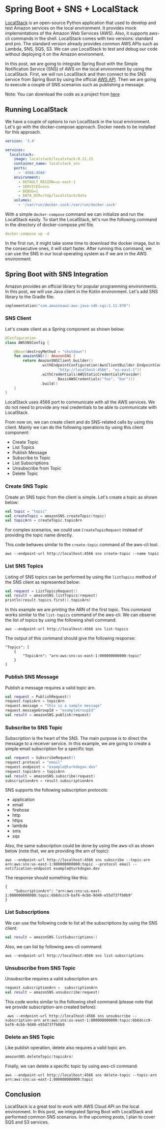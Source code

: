 # Spring Boot + SNS + LocalStack

[LocalStack](https://github.com/localstack/localstack) is an open-source Python application that used to develop and test Amazon services on the local environment. It provides mock implementations of the Amazon Web Services (AWS). Also, it supports aws-cli commands in the shell. LocalStack comes with two versions: standard and pro. The standard version already provides common AWS APIs such as Lambda, SNS, SQS, S3. We can use LocalStack to test and debug our code without deploying it on the Amazon environment.

In this post, we are going to integrate Spring Boot with the Simple Notification Service (SNS) of AWS on the local environment by using the LocalStack. First, we will run LocalStack and then connect to the SNS service from Spring Boot by using the official [AWS API](https://aws.amazon.com/sdk-for-java/). Then we are going to execute a couple of SNS scenarios such as publishing a message.

Note: You can download the code as a project from [here](https://github.com/turkdogan/spring-boot-guide/tree/main/spring-boot-sns-localstack)

## Running LocalStack

We have a couple of options to run LocalStack in the local environment. Let's go with the docker-compose approach. Docker needs to be installed for this approach.

```yaml
version: '3.4'

services:
  localstack:
    image: localstack/localstack:0.12.15
    container_name: localstack_sns
    ports:
      - '4566:4566'
    environment:
      - DEFAULT_REGION=us-east-1
      - SERVICES=sns
      - DEBUG=1
      - DATA_DIR=/tmp/localstack/data
    volumes:
      - '/var/run/docker.sock:/var/run/docker.sock'
```

With a simple ```docker-compose``` command we can initialize and run the LocalStack easily. To start the LocalStack, let's run the following command in the directory of docker-compose.yml file.

```yaml
docker-compose up -d
```

In the first run, it might take some time to download the docker image, but in the consecutive ones, it will start faster. After running this command, we can use the SNS in our local operating system as if we are in the AWS environment.

## Spring Boot with SNS Integration

Amazon provides an official library for popular programming environments. In this post, we will use Java client in the Kotlin environment. Let's add SNS library to the Gradle file:

```kotlin
implementation("com.amazonaws:aws-java-sdk-sqs:1.11.970")
```

### SNS Client

Let's create client as a Spring component as shown below:

```kotlin
@Configuration
class AWSSNSConfig {

    @Bean(destroyMethod = "shutdown")
    fun amazonSNS(): AmazonSNS {
        return AmazonSNSClient.builder()
                .withEndpointConfiguration(AwsClientBuilder.EndpointConfiguration(
                        "http://localhost:4566", "us-east-1"))
                .withCredentials(AWSStaticCredentialsProvider(
                        BasicAWSCredentials("foo", "bar")))
                .build()
    }
}
```

LocalStack uses 4566 port to communicate with all the AWS services. We do not need to provide any real credentials to be able to communicate with LocalStack.

From now on, we can create client and do SNS-related calls by using this client. Mainly we can do the following operations by using this client component:
- Create Topic
- List Topics
- Publish Message
- Subscribe to Topic
- List Subscriptions
- Unsubscribe from Topic
- Delete Topic

### Create SNS Topic
Create an SNS topic from the client is simple. Let's create a topic as shown below:

```kotlin
val topic = "topic"
val createTopic = amazonSNS.createTopic(topic)
val topicArn = createTopic.topicArn
```

For complex scenarios, we could use ```CreateTopicRequest``` instead of providing the topic name directly. 

This code behaves similar to the ```create-topic``` command of the aws-cli tool.

```shell
aws --endpoint-url http://localhost:4566 sns create-topic --name topic
```

### List SNS Topics
Listing of SNS topics can be performed by using the ```listTopics``` method of the SNS client as represented below:

```kotlin
val request = ListTopicsRequest()
val result = amazonSNS.listTopics(request)
println(result.topics.first().topicArn)
```

In this example we are printing the ARN of the first topic. This command works similar to the ```list-topics``` command of the aws-cli. We can observe the list of topics by using the following shell command:

```shell
aws --endpoint-url http://localhost:4566 sns list-topics
```

The output of this command should give the following response:

```shell
"Topics": [
    {
        "TopicArn": "arn:aws:sns:us-east-1:000000000000:topic"
    }
]
```

### Publish SNS Message

Publish a message requires a valid topic arn.

```kotlin
val request = PublishRequest()
request.topicArn = topicArn
request.message = "this is a sample message"
request.messageGroupId = "exampleGroupId"
val result = amazonSNS.publish(request)
```

### Subscribe to SNS Topic

Subscription is the heart of the SNS. The main purpose is to direct the message to a receiver service. In this example, we are going to create a simple email subscription for a specific topi.

```kotlin
val request = SubscribeRequest()
request.protocol = "email"
request.endpoint = "example@turkdogan.dev"
request.topicArn = topicArn
val result = amazonSNS.subscribe(request)
subscriptionArn = result.subscriptionArn
```
SNS supports the following subscription protocols:
- application
- email
- firehose
- http
- https
- lambda
- sms
- sqs

Also, the same subscription could be done by using the aws-cli as shown below (note that, we are providing the arn of topic):
```shell
aws --endpoint-url http://localhost:4566 sns subscribe --topic-arn arn:aws:sns:us-east-1:000000000000:topic --protocol email --notification-endpoint example@turkdogan.dev
```

The response should something like this:
```shell
{
    "SubscriptionArn": "arn:aws:sns:us-east-1:000000000000:topic:6b6dccc9-baf6-4cbb-9d40-e55d737fb0b9"
}
```

### List Subscriptions
We can use the following code to list all the subscriptions by using the SNS client:

```kotlin
val result = amazonSNS.listSubscriptions()
```

Also, we can list by following aws-cli command:

```shell
aws --endpoint-url http://localhost:4566 sns list-subscriptions
```

### Unsubscribe from SNS Topic
Unsubscribe requires a valid subscription arn.

```kotlin
request.subscriptionArn =  subscriptionArn
val result = amazonSNS.unsubscribe(request)
```

This code works similar to the following shell command (please note that we provide subscription-arn created before):
```shell
 aws --endpoint-url http://localhost:4566 sns unsubscribe --subscription-arn arn:aws:sns:us-east-1:000000000000:topic:6b6dccc9-baf6-4cbb-9d40-e55d737fb0b9
```

### Delete an SNS Topic
Like publish operation, delete also requires a valid topic arn.

```kotlin
amazonSNS.deleteTopic(topicArn)
```

Finally, we can delete a specific topic by using aws-cli command:

```shell
aws --endpoint-url http://localhost:4566 sns delete-topic --topic-arn arn:aws:sns:us-east-1:000000000000:topic
```

## Conclusion
LocalStack is a great tool to work with AWS Cloud API on the local environment. In this post, we integrated Spring Boot with LocalStack and performed common SNS scenarios. In the upcoming posts, I plan to cover SQS and S3 services.
